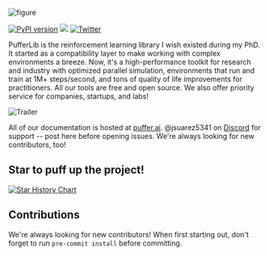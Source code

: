 ![figure](https://pufferai.github.io/source/resource/header.png)

[![PyPI version](https://badge.fury.io/py/pufferlib.svg)](https://badge.fury.io/py/pufferlib)
[![](https://dcbadge.vercel.app/api/server/spT4huaGYV?style=plastic)](https://discord.gg/spT4huaGYV)
[![Twitter](https://img.shields.io/twitter/url/https/twitter.com/cloudposse.svg?style=social&label=Follow%20%40jsuarez5341)](https://twitter.com/jsuarez5341)

PufferLib is the reinforcement learning library I wish existed during my PhD. It started as a compatibility layer to make working with complex environments a breeze. Now, it's a high-performance toolkit for research and industry with optimized parallel simulation, environments that run and train at 1M+ steps/second, and tons of quality of life improvements for practitioners. All our tools are free and open source. We also offer priority service for companies, startups, and labs!

![Trailer](https://github.com/PufferAI/puffer.ai/blob/main/docs/assets/puffer_2.gif?raw=true)

All of our documentation is hosted at [puffer.ai](https://puffer.ai "PufferLib Documentation"). @jsuarez5341 on [Discord](https://discord.gg/puffer) for support -- post here before opening issues. We're always looking for new contributors, too!

## Star to puff up the project!

<a href="https://star-history.com/#pufferai/pufferlib&Date">
 <picture>
   <source media="(prefers-color-scheme: dark)" srcset="https://api.star-history.com/svg?repos=pufferai/pufferlib&type=Date&theme=dark" />
   <source media="(prefers-color-scheme: light)" srcset="https://api.star-history.com/svg?repos=pufferai/pufferlib&type=Date" />
   <img alt="Star History Chart" src="https://api.star-history.com/svg?repos=pufferai/pufferlib&type=Date" />
 </picture>
</a>

## Contributions

We're always looking for new contributors! When first starting out, don't forget to run `pre-commit install` before committing.
